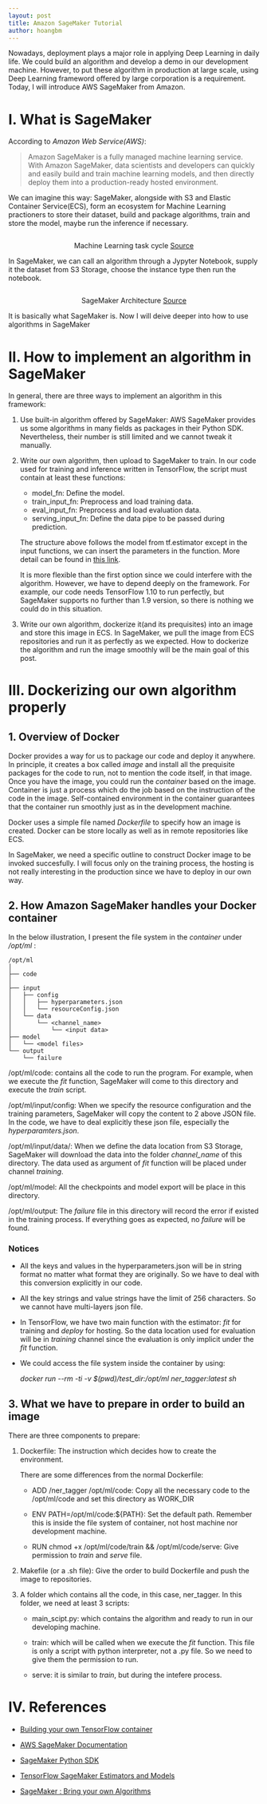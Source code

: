 ```yaml
---
layout: post
title: Amazon SageMaker Tutorial
author: hoangbm
---
```


Nowadays, deployment plays a major role in applying Deep Learning in daily life. We could build an algorithm and develop a demo in our development machine. However, to put these algorithm in production at large scale, using Deep Learning frameword offered by large corporation is a requirement. Today, I will introduce AWS SageMaker from Amazon.

# I. What is SageMaker

According to *Amazon Web Service(AWS)*:

> Amazon SageMaker is a fully managed machine learning service. With Amazon SageMaker, data scientists and developers can quickly and easily build and train machine learning models, and then directly deploy them into a production-ready hosted environment.

We can imagine this way: SageMaker, alongside with S3 and Elastic Container Service(ECS), form an ecosystem for Machine Learning practioners to store their dataset, build and package algorithms, train and store the model, maybe run the inference if necessary.

<p align="center">
 <img src="/images/sagemaker_tut/sagemaker-architecture.png" alt="" align="middle">
 <div align="center">Machine Learning task cycle <a href="https://docs.aws.amazon.com/sagemaker/latest/dg/images/ml-concepts-10.png">Source</a></div>
</p>  

In SageMaker, we can call an algorithm through a Jypyter Notebook, supply it the dataset from S3 Storage, choose the instance type then run the notebook.

<p align="center">
 <img src="/images/sagemaker_tut/sagemaker-architecture.png" alt="" align="middle">
 <div align="center">SageMaker Architecture <a href="https://docs.aws.amazon.com/sagemaker/latest/dg/images/sagemaker-architecture.png">Source</a></div>
</p>  

It is basically what SageMaker is. Now I will deive deeper into how to use algorithms in SageMaker

# II. How to implement an algorithm in SageMaker

In general, there are three ways to implement an algorithm in this framework:

1. Use built-in algorithm offered by SageMaker: AWS SageMaker provides us some algorithms in many fields as packages in their Python SDK. Nevertheless, their number is still limited and we cannot tweak it manually.

2. Write our own algorithm, then upload to SageMaker to train. In our code used for training and inference written in TensorFlow, the script must contain at least these functions:

    * model_fn: Define the model.
    * train_input_fn: Preprocess and load training data.
    * eval_input_fn: Preprocess and load evaluation data.
    * serving_input_fn: Define the data pipe to be passed during prediction.

    The structure above follows the model from tf.estimator except in the input functions, we can insert the parameters in the function. More detail can be found in [this link](https://docs.aws.amazon.com/sagemaker/latest/dg/tf-training-inference-code-template.html).

    It is more flexible than the first option since we could interfere with the algorithm. However, we have to depend deeply on the framework. For example, our code needs TensorFlow 1.10 to run perfectly, but SageMaker supports no further than 1.9 version, so there is nothing we could do in this situation.

3. Write our own algorithm, dockerize it(and its prequisites) into an image and store this image in ECS. In SageMaker, we pull the image from ECS repositories and run it as perfectly as we expected. How to dockerize the algorithm and run the image smoothly will be the main goal of this post.

# III. Dockerizing our own algorithm properly

## 1. Overview of Docker

Docker provides a way for us to package our code and deploy it anywhere. In principle, it creates a box called *image* and install all the prequisite packages for the code to run, not to mention the code itself, in that image. Once you have the image, you could run the *container* based on the image. Container is just a process which do the job based on the instruction of the code in the image. Self-contained environment in the container guarantees that the container run smoothly just as in the development machine.

Docker uses a simple file named *Dockerfile* to specify how an image is created. Docker can be store locally as well as in remote repositories like ECS.

In SageMaker, we need a specific outline to construct Docker image to be invoked succesfully. I will focus only on the training process, the hosting is not really interesting in the production since we have to deploy in our own way.

## 2. How Amazon SageMaker handles your Docker container

In the below illustration, I present the file system in the *container* under */opt/ml* :

    /opt/ml
    │
    ├── code
    │
    ├── input
    │   ├── config
    │   │   ├── hyperparameters.json
    │   │   └── resourceConfig.json
    │   └── data
    │       └── <channel_name>
    │           └── <input data>
    ├── model
    │   └── <model files>
    └── output
        └── failure

/opt/ml/code: contains all the code to run the program. For example, when we execute the *fit* function, SageMaker will come to this directory and execute the *train* script.

/opt/ml/input/config: When we specify the resource configuration and the training parameters, SageMaker will copy the content to 2 above JSON file. In the code, we have to deal explicitly these json file, especially the *hyperparamters.json*.

/opt/ml/input/data/: When we define the data location from S3 Storage, SageMaker will download the data into the folder *channel_name* of this directory. The data used as argument of *fit* function will be placed under channel *training*.

/opt/ml/model: All the checkpoints and model export will be place in this directory.

/opt/ml/output: The *failure* file in this directory will record the error if existed in the training process. If everything goes as expected, no *failure* will be found.

### Notices

* All the keys and values in the hyperparameters.json will be in string format no matter what format they are originally. So we have to deal with this conversion explicitly in our code.

* All the key strings and value strings have the limit of 256 characters. So we cannot have multi-layers json file.

* In TensorFlow, we have two main function with the estimator: *fit* for training and *deploy* for hosting. So the data location used for evaluation will be in *training* channel since the evaluation is only implicit under the *fit* function.

* We could access the file system inside the container by using: 

    *docker run --rm -ti -v $(pwd)/test_dir:/opt/ml ner_tagger:latest sh*


## 3. What we have to prepare in order to build an image

There are three components to prepare:

1. Dockerfile: The instruction which decides how to create the environment.

    There are some differences from the normal Dockerfile:

    * ADD /ner_tagger /opt/ml/code: Copy all the necessary code to the /opt/ml/code and set this directory as WORK_DIR

    * ENV PATH=/opt/ml/code:${PATH}: Set the default path. Remember this is inside the file system of container, not host machine nor development machine.

    * RUN chmod +x /opt/ml/code/train && /opt/ml/code/serve: Give permission to *train* and *serve* file.

2. Makefile (or a .sh file): Give the order to build Dockerfile and push the image to repositories.

3. A folder which contains all the code, in this case, ner_tagger. In this folder, we need at least 3 scripts:
    * main_scipt.py: which contains the algorithm and ready to run in our developing machine.

    * train: which will be called when we execute the *fit* function. This file is only a script with python interpreter, not a .py file. So we need to give them the permission to run.

    * serve: it is similar to *train*, but during the intefere process.


# IV. References
* [Building your own TensorFlow container](https://github.com/awslabs/amazon-sagemaker-examples/blob/master/advanced_functionality/tensorflow_bring_your_own/tensorflow_bring_your_own.ipynb)

* [AWS SageMaker Documentation](https://docs.aws.amazon.com/sagemaker/latest/dg/whatis.html)

* [SageMaker Python SDK](https://github.com/aws/sagemaker-python-sdk)

* [TensorFlow SageMaker Estimators and Models](https://github.com/aws/sagemaker-python-sdk/blob/master/src/sagemaker/tensorflow/README.rst#sagemaker-tensorflow-docker-containers)

* [SageMaker : Bring your own Algorithms](https://medium.com/smileinnovation/sagemaker-bring-your-own-algorithms-719dd539607d)


